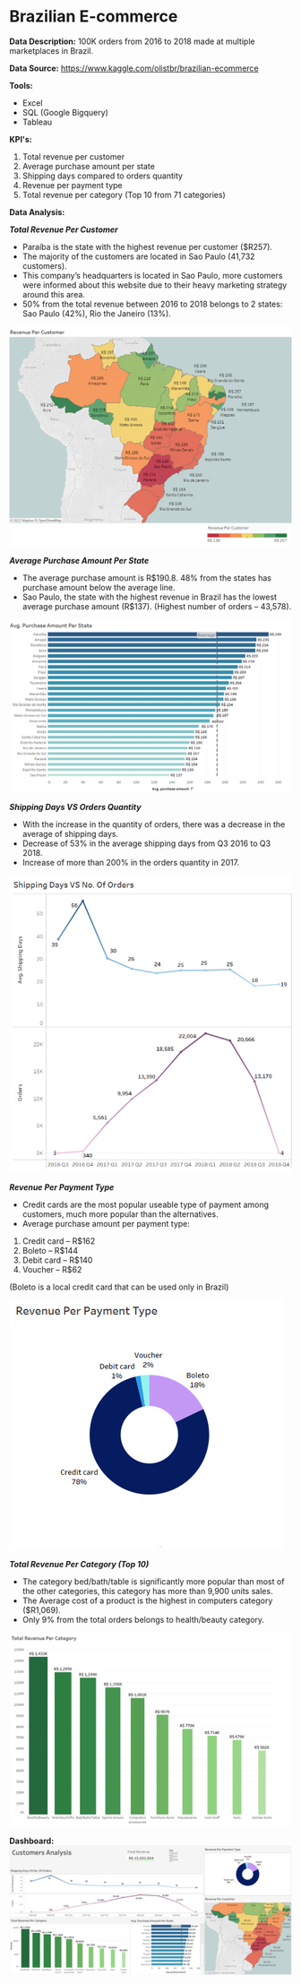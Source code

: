 # Brazilian E-commerce

**Data Description:**
100K orders from 2016 to 2018 made at multiple marketplaces in Brazil.

**Data Source:**
https://www.kaggle.com/olistbr/brazilian-ecommerce

**Tools:**
- Excel
- SQL (Google Bigquery)
- Tableau

**KPI's:**
1. Total revenue per customer
2. Average purchase amount per state
3. Shipping days compared to orders quantity
4. Revenue per payment type
5. Total revenue per category (Top 10 from 71 categories)

**Data Analysis:**

***Total Revenue Per Customer***


- Paraíba is the state with the highest revenue per customer ($R257).
- The majority of the customers are located in Sao Paulo (41,732 customers).
- This company’s headquarters is located in Sao Paulo, more customers were informed about this website due to their heavy marketing strategy around this area.
- 50% from the total revenue between 2016 to 2018 belongs to 2 states:
 Sao Paulo (42%), Rio the Janeiro (13%).
 
![](https://github.com/MaayanHamamy/BrazilianE-commerce/blob/main/1.png)


***Average Purchase Amount Per State***

- The average purchase amount is R$190.8.
48% from the states has purchase amount below the average line.
- Sao Paulo, the state with the highest revenue in Brazil has the lowest average purchase amount (R$137).
(Highest number of orders –  43,578).


![](https://github.com/MaayanHamamy/BrazilianE-commerce/blob/main/2.png)


***Shipping Days VS Orders Quantity***

- With the increase in the quantity of orders, there was a decrease in the average of shipping days.
- Decrease of 53% in the average shipping days from Q3 2016 to Q3 2018.
- Increase of more than 200% in the orders quantity in 2017.

![](https://github.com/MaayanHamamy/BrazilianE-commerce/blob/main/3.png)


***Revenue Per Payment Type***


- Credit cards are the most popular useable type of payment among customers, much more popular than the alternatives.
- Average purchase amount per payment type:
1. Credit card – R$162
2. Boleto – R$144
3. Debit card – R$140
4. Voucher – R$62

(Boleto is a local credit card that can be used only in Brazil)

![](https://github.com/MaayanHamamy/BrazilianE-commerce/blob/main/4.png)


***Total Revenue Per Category (Top 10)***



- The category bed/bath/table is significantly more popular than most of the other categories, this category has more than 9,900 units sales.
- The Average cost of a product is the highest in computers category ($R1,069).
- Only 9% from the total orders belongs to health/beauty category.

![](https://github.com/MaayanHamamy/BrazilianE-commerce/blob/main/5.png)



**Dashboard:**
![](https://github.com/MaayanHamamy/BrazilianE-commerce/blob/main/Dashboard.png)


